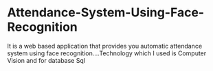 # Attendance-System-Using-Face-Recognition
It is a web based application that provides you automatic attendance system using face recognition....Technology which I used is Computer Vision and for database Sql
